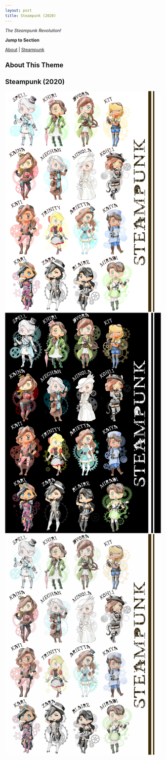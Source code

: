 ```yaml
---
layout: post
title: Steampunk (2020)
---
```

_The Steampunk Revolution!_  


**Jump to Section**

[About](#about-this-theme)	|	[Steampunk](#steampunk-2020)	

## **About This Theme**


## **Steampunk (2020)**
![Icons - Steampunk Light Mode](/assets/artwork/IconProjects/Steampunk/Steampunk_LightMode.jpg) 
![Icons - Steampunk Dark Mode](/assets/artwork/IconProjects/Steampunk/Steampunk_DarkMode.jpg)
![Icons - Steampunk Vintage Mode](/assets/artwork/IconProjects/Steampunk/Steampunk_VintageMode.jpg)